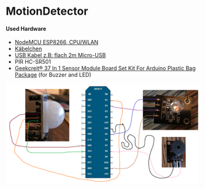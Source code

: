 # MotionDetector

#### Used Hardware
* [NodeMCU ESP8266, CPU/WLAN](https://de.aliexpress.com/w/wholesale-nodemcu-v3-esp8266-ch340.html?spm=2114.010208.0.0.2zt6Ca&initiative_id=SB_20170101021508&site=deu&groupsort=1&SortType=price_asc&g=y&SearchText=nodemcu+v3+esp8266+ch340)
* [Käbelchen](https://de.aliexpress.com/item/Free-Shipping-80pcs-dupont-cable-jumper-wire-dupont-line-female-to-female-dupont-line-20cm-1P/701588771.html)
* [USB Kabel z.B: flach 2m Micro-USB](https://de.aliexpress.com/wholesale?catId=0&initiative_id=SB_20160828005508&SearchText=micro+usb+kabel+flach)
* PIR HC-SR501
* [Geekcreit® 37 In 1 Sensor Module Board Set Kit For Arduino Plastic Bag Package](https://www.banggood.com/Geekcreit-37-In-1-Sensor-Module-Board-Set-Kit-For-Arduino-p-1137051.html) (for Buzzer and LED)

![Wiring](https://raw.githubusercontent.com/DominikHerold/MotionDetector/master/Pics/Schaltung.png "Wiring")
